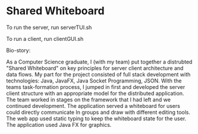 # Shared Whiteboard

To run the server, run serverTUI.sh

To run a client, run clientGUI.sh

Bio-story:

As a Computer Science graduate, I (with my team) put together a distrubted "Shared Whiteboard" on key principles for server client architecture and data flows. My part for the project consisted of full stack development with technologies: Java, JavaFX, Java Socket Programming, JSON. With the teams task-formation process, I jumped in first and developed the server client structure with an appropriate model for the distributed application. The team worked in stages on the framework that I had left and we continued development. The application served a whiteboard for  users could directly communicate In groups and draw with different editing tools. The web app used static typing to keep the whiteboard state for the user. The application used Java FX for graphics.
